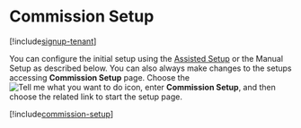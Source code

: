 # Commission Setup

[!include[signup-tenant](includes/signup-tenant.md)]

You can configure the initial setup using the [Assisted Setup](getting-started.md) or the Manual Setup as described below. You can also always make changes to the setups accessing **Commission Setup** page. Choose the ![Tell me what you want to do](/images/magnifying-glass.gif) icon, enter **Commission Setup**, and then choose the related link to start the setup page.

[!include[commission-setup](includes/commission-setup.md)]
